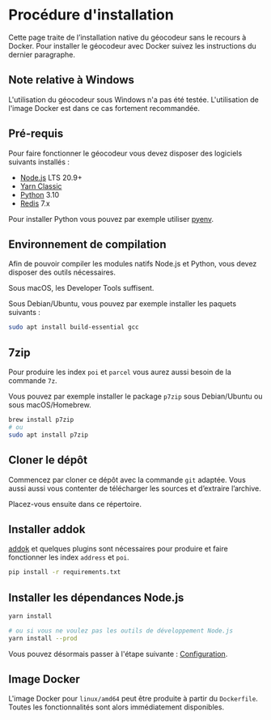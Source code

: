 # Procédure d'installation

Cette page traite de l’installation native du géocodeur sans le recours à Docker. Pour installer le géocodeur avec Docker suivez les instructions du dernier paragraphe.

## Note relative à Windows

L'utilisation du géocodeur sous Windows n'a pas été testée. L'utilisation de l'image Docker est dans ce cas fortement recommandée.

## Pré-requis

Pour faire fonctionner le géocodeur vous devez disposer des logiciels suivants installés :

- [Node.js](https://nodejs.org) LTS 20.9+
- [Yarn Classic](https://classic.yarnpkg.com)
- [Python](https://www.python.org) 3.10
- [Redis](https://redis.io) 7.x

Pour installer Python vous pouvez par exemple utiliser [pyenv](https://github.com/pyenv/pyenv).

## Environnement de compilation

Afin de pouvoir compiler les modules natifs Node.js et Python, vous devez disposer des outils nécessaires.

Sous macOS, les Developer Tools suffisent.

Sous Debian/Ubuntu, vous pouvez par exemple installer les paquets suivants :

```bash
sudo apt install build-essential gcc
```

## 7zip

Pour produire les index `poi` et `parcel` vous aurez aussi besoin de la commande `7z`.

Vous pouvez par exemple installer le package `p7zip` sous Debian/Ubuntu ou sous macOS/Homebrew.

```bash
brew install p7zip
# ou
sudo apt install p7zip
```

## Cloner le dépôt

Commencez par cloner ce dépôt avec la commande `git` adaptée. Vous aussi aussi vous contenter de télécharger les sources et d’extraire l’archive.

Placez-vous ensuite dans ce répertoire.

## Installer addok

[addok](https://addok.readthedocs.org) et quelques plugins sont nécessaires pour produire et faire fonctionner les index `address` et `poi`.

```bash
pip install -r requirements.txt
```

## Installer les dépendances Node.js

```bash
yarn install

# ou si vous ne voulez pas les outils de développement Node.js
yarn install --prod
```

Vous pouvez désormais passer à l'étape suivante : [Configuration](configuration.md).

## Image Docker

L'image Docker pour `linux/amd64` peut être produite à partir du `Dockerfile`. Toutes les fonctionnalités sont alors immédiatement disponibles.
